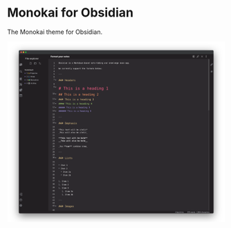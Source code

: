 # Monokai for Obsidian

The Monokai theme for Obsidian. 

![preview.png](https://github.com/Philipp0205/monokai-for-obsidian/blob/master/preview.png)

